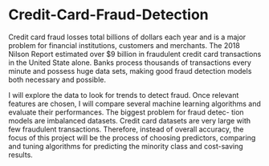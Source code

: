# Credit-Card-Fraud-Detection

Credit card fraud losses total billions of dollars each year and is a major problem for financial institutions, customers and merchants. The 2018 Nilson Report estimated over $9 billion in fraudulent credit card transactions in the United State alone. Banks process thousands of transactions every minute and possess huge data sets, making good fraud detection models both necessary and possible.

I will explore the data to look for trends to detect fraud. Once relevant features are chosen, I will compare several machine learning algorithms and evaluate their performances. The biggest problem for fraud detec- tion models are imbalanced datasets. Credit card datasets are very large with few fraudulent transactions. Therefore, instead of overall accuracy, the focus of this project will be the process of choosing predictors, comparing and tuning algorithms for predicting the minority class and cost-saving results.
